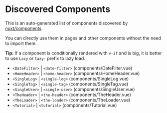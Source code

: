 # Discovered Components

This is an auto-generated list of components discovered by [nuxt/components](https://github.com/nuxt/components).

You can directly use them in pages and other components without the need to import them.

**Tip:** If a component is conditionally rendered with `v-if` and is big, it is better to use `Lazy` or `lazy-` prefix to lazy load.

- `<DateFilter>` | `<date-filter>` (components/DateFilter.vue)
- `<HomeHeader>` | `<home-header>` (components/HomeHeader.vue)
- `<SingleLog>` | `<single-log>` (components/SingleLog.vue)
- `<SingleTag>` | `<single-tag>` (components/SingleTag.vue)
- `<SingleUser>` | `<single-user>` (components/SingleUser.vue)
- `<TheHeader>` | `<the-header>` (components/TheHeader.vue)
- `<TheLoader>` | `<the-loader>` (components/TheLoader.vue)
- `<Tutorial>` | `<tutorial>` (components/Tutorial.vue)
